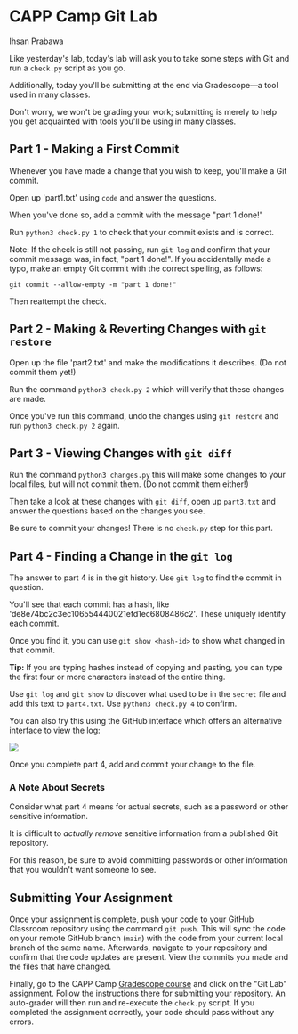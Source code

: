 # CAPP Camp Git Lab
Ihsan Prabawa

Like yesterday's lab, today's lab will ask you to take some steps with Git and run a `check.py` script as you go.

Additionally, today you'll be submitting at the end via Gradescope—a tool used in many classes.

Don't worry, we won't be grading your work; submitting is merely to help you get acquainted with tools you'll be using in many classes.

## Part 1 - Making a First Commit

Whenever you have made a change that you wish to keep, you'll make a Git commit.

Open up 'part1.txt' using `code` and answer the questions.

When you've done so, add a commit with the message "part 1 done!"

Run `python3 check.py 1` to check that your commit exists and is correct.

Note: If the check is still not passing, run `git log` and confirm that your commit message was, in fact, "part 1 done!". If you accidentally made a typo, make an empty Git commit with the correct spelling, as follows:

```
git commit --allow-empty -m "part 1 done!"
```

Then reattempt the check.

## Part 2 - Making & Reverting Changes with `git restore`

Open up the file 'part2.txt' and make the modifications it describes. (Do not commit them yet!)

Run the command `python3 check.py 2` which will verify that these changes are made.

Once you've run this command, undo the changes using `git restore` and run `python3 check.py 2` again.

## Part 3 - Viewing Changes with `git diff`

Run the command `python3 changes.py` this will make some changes to your local files, but will not commit them. (Do not commit them either!)

Then take a look at these changes with `git diff`, open up `part3.txt` and answer the questions based on the changes you see.

Be sure to commit your changes! There is no `check.py` step for this part.

## Part 4 - Finding a Change in the `git log`

The answer to part 4 is in the git history. Use `git log` to find the commit in question.

You'll see that each commit has a hash, like 'de8e74bc2c3ec106554440021efd1ec6808486c2'. These uniquely identify each commit.

Once you find it, you can use `git show <hash-id>` to show what changed in that commit.

**Tip:** If you are typing hashes instead of copying and pasting, you can type the first four or more characters instead of the entire thing.

Use `git log` and `git show` to discover what used to be in the `secret` file and add this text to `part4.txt`. Use `python3 check.py 4` to confirm.

You can also try this using the GitHub interface which offers an alternative interface to view the log:

![](readme-screenshot.png)

Once you complete part 4, add and commit your change to the file.

### A Note About Secrets

Consider what part 4 means for actual secrets, such as a password or other sensitive information.

It is difficult to _actually remove_ sensitive information from a published Git repository.

For this reason, be sure to avoid committing passwords or other information that you wouldn't want someone to see.

## Submitting Your Assignment

Once your assignment is complete, push your code to your GitHub Classroom repository using the command `git push`.  This will sync the code on your remote GitHub branch (`main`) with the code from your current local branch of the same name. Afterwards, navigate to your repository and confirm that the code updates are present. View the commits you made and the files that have changed.

Finally, go to the CAPP Camp [Gradescope course](https://www.gradescope.com/courses/834709) and click on the "Git Lab" assignment.  Follow the instructions there for submitting your repository. An auto-grader will then run and re-execute the `check.py` script.  If you completed the assignment correctly, your code should pass without any errors.
